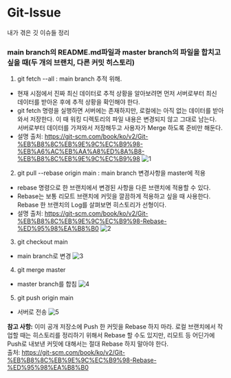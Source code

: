 # Git-Issue
내가 겪은 깃 이슈들 정리

### main branch의 README.md파일과 master branch의 파일을 합치고 싶을 때(두 개의 브랜치, 다른 커밋 히스토리)
1. git fetch --all : main branch 추적 위해.
  - 현재 시점에서 진짜 최신 데이터로 추적 상황을 알아보려면 먼저 서버로부터 최신 데이터를 받아온 후에 추적 상황을 확인해야 한다. 
  - git fetch 명령을 실행하면 서버에는 존재하지만, 로컬에는 아직 없는 데이터를 받아와서 저장한다. 이 때 워킹 디렉토리의 파일 내용은 변경되지 않고 그대로 남는다. 서버로부터 데이터를 가져와서 저장해두고 사용자가 Merge 하도록 준비만 해둔다. 
  - 설명 출처: <https://git-scm.com/book/ko/v2/Git-%EB%B8%8C%EB%9E%9C%EC%B9%98-%EB%A6%AC%EB%AA%A8%ED%8A%B8-%EB%B8%8C%EB%9E%9C%EC%B9%98>
    ![1](https://user-images.githubusercontent.com/66557175/95723726-6b5d8300-0cb0-11eb-8e98-a34b3c1e75ad.png)
    
2. git pull --rebase origin main : main branch 변경사항을 master에 적용
  - rebase 명령으로 한 브랜치에서 변경된 사항을 다른 브랜치에 적용할 수 있다.
  - Rebase는 보통 리모트 브랜치에 커밋을 깔끔하게 적용하고 싶을 때 사용한다. Rebase 한 브랜치의 Log를 살펴보면 히스토리가 선형이다.
  - 설명 출처: <https://git-scm.com/book/ko/v2/Git-%EB%B8%8C%EB%9E%9C%EC%B9%98-Rebase-%ED%95%98%EA%B8%B0>
    ![2](https://user-images.githubusercontent.com/66557175/95734986-2f7dea00-0cbf-11eb-9210-6b2d02957201.png)
  
3. git checkout main
  - main branch로 변경
    ![3](https://user-images.githubusercontent.com/66557175/95734990-31e04400-0cbf-11eb-90d8-66d60c3fe6a8.png)
  
4. git merge master
  - master branch를 합침
    ![4](https://user-images.githubusercontent.com/66557175/95734998-34429e00-0cbf-11eb-9769-8096bc28d97f.png)
  
5. git push origin main 
  - 서버로 전송
    ![5](https://user-images.githubusercontent.com/66557175/95735002-360c6180-0cbf-11eb-839b-496a4aad4dd5.png)
    
 **참고 사항:** 이미 공개 저장소에 Push 한 커밋을 Rebase 하지 마라. 로컬 브랜치에서 작업할 때는 히스토리를 정리하기 위해서 Rebase 할 수도 있지만, 리모트 등 어딘가에 Push로 내보낸 커밋에 대해서는 절대 Rebase 하지 말아야 한다. <br>
  출처: <https://git-scm.com/book/ko/v2/Git-%EB%B8%8C%EB%9E%9C%EC%B9%98-Rebase-%ED%95%98%EA%B8%B0>

